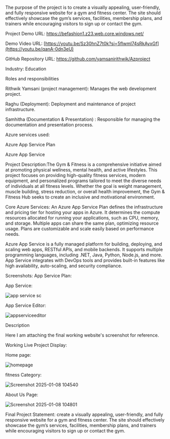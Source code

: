 The purpose of the project is to create a visually appealing, user-friendly, and fully responsive website for a gym and fitness center. The site should effectively showcase the gym’s services, facilities, membership plans, and trainers while encouraging visitors to sign up or contact the gym.

Project Demo URL: https://befashion1.z23.web.core.windows.net/

Demo Video URL: [https://youtu.be/Sz30hnZ7t0k?si=5flwmI74sRkAyxGf](https://youtu.be/qanA-0dn3eU)

GitHub Repository URL: https://github.com/yamsanirithwik/Azproject

Industry: Education

Roles and responsibilities

Rithwik Yamsani (project management): Manages the web development project.

Raghu (Deployment): Deployment and maintenance of project infrastructure.

Samhitha (Documentation & Presentation) : Responsible for managing the documentation and presentation process.



Azure services used:

Azure App Service Plan

Azure App Service

Project Description:The Gym & Fitness  is a comprehensive initiative aimed at promoting physical wellness, mental health, and active lifestyles. This project focuses on providing high-quality fitness services, modern equipment, and personalized programs tailored to meet the diverse needs of individuals at all fitness levels. Whether the goal is weight management, muscle building, stress reduction, or overall health improvement, the Gym & Fitness Hub seeks to create an inclusive and motivational environment.


Core Azure Services: An Azure App Service Plan defines the infrastructure and pricing tier for hosting your apps in Azure. It determines the compute resources allocated for running your applications, such as CPU, memory, and storage. Multiple apps can share the same plan, optimizing resource usage. Plans are customizable and scale easily based on performance needs.

Azure App Service is a fully managed platform for building, deploying, and scaling web apps, RESTful APIs, and mobile backends. It supports multiple programming languages, including .NET, Java, Python, Node.js, and more. App Service integrates with DevOps tools and provides built-in features like high availability, auto-scaling, and security compliance.

Screenshots: App Service Plan:



App Service:

![app service sc](https://github.com/user-attachments/assets/32645d22-4db9-482f-9705-468fdaa6965c)


App Service Editor:

![appserviceeditor](https://github.com/user-attachments/assets/c88257f6-3e6f-47f4-9d20-5c5e46367009)


Description

Here I am attaching the final working website's screenshot for reference.

Working Live Project Display:

Home page:

![homepage](https://github.com/user-attachments/assets/e5a93712-745b-494f-b94a-e072a1de5702)


fitness Category:

![Screenshot 2025-01-08 104540](https://github.com/user-attachments/assets/0746a01c-c6df-48c4-87bf-02686865b1df)



About Us Page:

![Screenshot 2025-01-08 104801](https://github.com/user-attachments/assets/2c6d1987-7728-475c-bac4-9ddc19bca4f4)


Final Project Statement:  create a visually appealing, user-friendly, and fully responsive website for a gym and fitness center. The site should effectively showcase the gym’s services, facilities, membership plans, and trainers while encouraging visitors to sign up or contact the gym.
